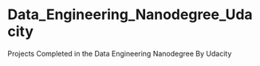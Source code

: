 # Data_Engineering_Nanodegree_Udacity
Projects Completed in the Data Engineering Nanodegree By Udacity

